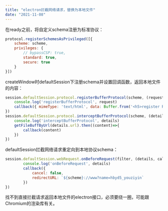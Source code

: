 ```yaml
---
title: "electron拦截网络请求，替换为本地文件"
date: "2021-11-08"
---
```


在ready之前，将自定义schema注册为标准协议：

``` js
protocol.registerSchemesAsPrivileged([{
    scheme: scheme,
    privileges: {
        // bypassCSP: true,
        standard: true,
        secure: true
    }
}])
```

createWindow时defaultSession下注册schema并设置回调函数，返回本地文件的内容：

``` js
session.defaultSession.protocol.registerBufferProtocol(scheme, (request, callback) => {
    console.log('registerBufferProtocol', request)
    callback({ mimeType: 'text/html', data: Buffer.from('<h5>register Response</h5>') })
})
session.defaultSession.protocol.interceptBufferProtocol(scheme, (details, callback) => {
    console.log('interceptBufferProtocol', details)
    getFileBuffByUrl(details.url).then((content)=>{
        callback(content)
    })
})
```

defaultSession拦截网络请求重定向到本地协议schema：

``` js
session.defaultSession.webRequest.onBeforeRequest(filter, (details, callback) => {
        console.log('onBeforeRequest', details)
        callback({
            cancel: false,
            redirectURL: `${scheme}://www?name=hbyd5_youziyin`
        })
})
```

找不到直接拦截请求返回本地文件的electron接口，必须要绕一圈，可能跟Chromium的渲染库有关。
